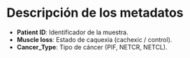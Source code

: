 # Descripción de los metadatos

- **Patient ID**: Identificador de la muestra.
- **Muscle loss**: Estado de caquexia (cachexic / control).
- **Cancer_Type**: Tipo de cáncer (PIF, NETCR, NETCL).
